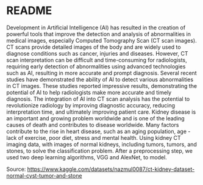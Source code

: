 # README
Development in Artificial Intelligence (AI) has resulted in the creation of powerful tools that improve the detection and analysis of abnormalities in medical images, especially Computed Tomography Scan (CT scan images). CT scans provide detailed images of the body and are widely used to diagnose conditions such as cancer, injuries and diseases. However, CT scan interpretation can be difficult and time-consuming for radiologists, requiring early detection of abnormalities using advanced technologies such as AI, resulting in more accurate and prompt diagnosis.
Several recent studies have demonstrated the ability of AI to detect various abnormalities in CT images. These studies reported impressive results, demonstrating the potential of AI to help radiologists make more accurate and timely diagnosis. The integration of AI into CT scan analysis has the potential to revolutionize radiology by improving diagnostic accuracy, reducing interpretation time, and ultimately improving patient care.
Kidney disease is an important and growing problem worldwide and is one of the leading causes of death and contributes to disease worldwide. Many factors contribute to the rise in heart disease, such as an aging population, age -lack of exercise, poor diet, stress and mental health.
Using kidney CT imaging data, with images of normal kidneys, including tumors, tumors, and stones, to solve the classification problem. After a preprocessing step, we used two deep learning algorithms, VGG and AlexNet, to model.
 

Source: https://www.kaggle.com/datasets/nazmul0087/ct-kidney-dataset-normal-cyst-tumor-and-stone
